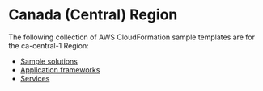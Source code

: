 # Canada \(Central\) Region<a name="cfn-sample-templates-ca-central-1"></a>

The following collection of AWS CloudFormation sample templates are for the ca\-central\-1 Region:

- [Sample solutions](sample-templates-applications-ca-central-1.md)
- [Application frameworks](sample-templates-appframeworks-ca-central-1.md)
- [Services](sample-templates-services-ca-central-1.md)

